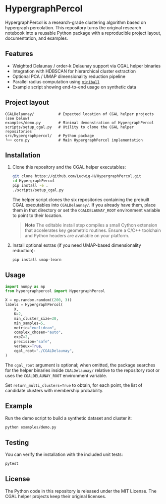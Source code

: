# HypergraphPercol

HypergraphPercol is a research-grade clustering algorithm based on hypergraph percolation. This repository turns the original research notebook into a reusable Python package with a reproducible project layout, documentation, and examples.

## Features

- Weighted Delaunay / order-k Delaunay support via CGAL helper binaries
- Integration with HDBSCAN for hierarchical cluster extraction
- Optional PCA / UMAP dimensionality reduction pipeline
- Parallel radius computation using [`miniball`](https://pypi.org/project/MiniballCpp/)
- Example script showing end-to-end usage on synthetic data

## Project layout

```
CGALDelaunay/           # Expected location of CGAL helper projects (see below)
examples/demo.py        # Minimal demonstration of HypergraphPercol
scripts/setup_cgal.py   # Utility to clone the CGAL helper repositories
src/hypergraphpercol/   # Python package
└── core.py             # Main HypergraphPercol implementation
```

## Installation

1. Clone this repository and the CGAL helper executables:

   ```bash
   git clone https://github.com/Ludwig-H/HypergraphPercol.git
   cd HypergraphPercol
   pip install -e .
   ./scripts/setup_cgal.py
   ```

   The helper script clones the six repositories containing the prebuilt CGAL executables into `CGALDelaunay/`. If you already have them, place them in that directory or set the `CGALDELAUNAY_ROOT` environment variable to point to their location.

   > **Note**
   > The editable install step compiles a small Cython extension that accelerates key geometric routines. Ensure a C/C++ toolchain and Python headers are available on your platform.

2. Install optional extras (if you need UMAP-based dimensionality reduction):

   ```bash
   pip install umap-learn
   ```

## Usage

```python
import numpy as np
from hypergraphpercol import HypergraphPercol

X = np.random.random((200, 3))
labels = HypergraphPercol(
    X,
    K=2,
    min_cluster_size=30,
    min_samples=5,
    metric="euclidean",
    complex_chosen="auto",
    expZ=2,
    precision="safe",
    verbeux=True,
    cgal_root="./CGALDelaunay",
)
```

The `cgal_root` argument is optional; when omitted, the package searches for the helper binaries inside `CGALDelaunay/` relative to the repository root or uses the `CGALDELAUNAY_ROOT` environment variable.

Set `return_multi_clusters=True` to obtain, for each point, the list of candidate clusters with membership probability.

## Example

Run the demo script to build a synthetic dataset and cluster it:

```bash
python examples/demo.py
```

## Testing

You can verify the installation with the included unit tests:

```bash
pytest
```

## License

The Python code in this repository is released under the MIT License. The CGAL helper projects keep their original licenses.
